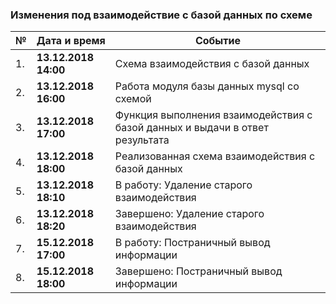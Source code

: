 ### Изменения под взаимодействие с базой данных по схеме

| № | Дата и время | Событие
 ------------- | ------------- | ------------- | 
| 1. | **13.12.2018 14:00** | Схема взаимодействия с базой данных
| 2. | **13.12.2018 16:00** | Работа модуля базы данных mysql со схемой
| 3. | **13.12.2018 17:00** | Функция выполнения взаимодействия с базой данных и выдачи в ответ результата
| 4. | **13.12.2018 18:00** | Реализованная схема взаимодействия с базой данных
| 5. | **13.12.2018 18:10** | В работу: Удаление старого взаимодействия
| 6. | **13.12.2018 18:20** | Завершено: Удаление старого взаимодействия
| 7. | **15.12.2018 17:00** | В работу: Постраничный вывод информации
| 8. | **15.12.2018 18:00** | Завершено: Постраничный вывод информации